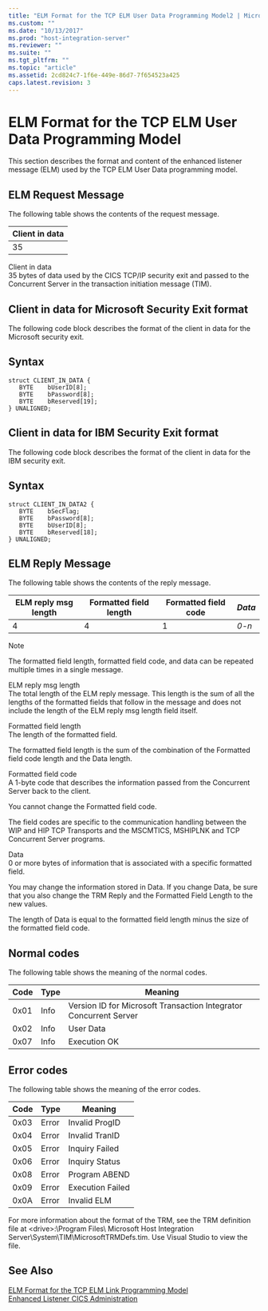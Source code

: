 ```yaml
---
title: "ELM Format for the TCP ELM User Data Programming Model2 | Microsoft Docs"
ms.custom: ""
ms.date: "10/13/2017"
ms.prod: "host-integration-server"
ms.reviewer: ""
ms.suite: ""
ms.tgt_pltfrm: ""
ms.topic: "article"
ms.assetid: 2cd824c7-1f6e-449e-86d7-7f654523a425
caps.latest.revision: 3
---
```

# ELM Format for the TCP ELM User Data Programming Model
This section describes the format and content of the enhanced listener message (ELM) used by the TCP ELM User Data programming model.  
  
## ELM Request Message  
 The following table shows the contents of the request message.  
  
|Client in data|  
|--------------------|  
|35|  
  
 Client in data  
 35 bytes of data used by the CICS TCP/IP security exit and passed to the Concurrent Server in the transaction initiation message (TIM).  
  
## Client in data for Microsoft Security Exit format  
 The following code block describes the format of the client in data for the Microsoft security exit.  
  
## Syntax  
  
```  
struct CLIENT_IN_DATA {  
   BYTE    bUserID[8];  
   BYTE    bPassword[8];  
   BYTE    bReserved[19];  
} UNALIGNED;  
```  
  
## Client in data for IBM Security Exit format  
 The following code block describes the format of the client in data for the IBM security exit.  
  
## Syntax  
  
```  
struct CLIENT_IN_DATA2 {  
   BYTE    bSecFlag;  
   BYTE    bPassword[8];  
   BYTE    bUserID[8];  
   BYTE    bReserved[18];  
} UNALIGNED;  
```  
  
## ELM Reply Message  
 The following table shows the contents of the reply message.  
  
|ELM reply msg length|Formatted field length|Formatted field code|*Data*|  
|--------------------------|----------------------------|--------------------------|------------|  
|4|4|1|*0-n*|  
  
> [!NOTE]
>  The formatted field length, formatted field code, and data can be repeated multiple times in a single message.  
  
 ELM reply msg length  
 The total length of the ELM reply message. This length is the sum of all the lengths of the formatted fields that follow in the message and does not include the length of the ELM reply msg length field itself.  
  
 Formatted field length  
 The length of the formatted field.  
  
 The formatted field length is the sum of the combination of the Formatted field code length and the Data length.  
  
 Formatted field code  
 A 1-byte code that describes the information passed from the Concurrent Server back to the client.  
  
 You cannot change the Formatted field code.  
  
 The field codes are specific to the communication handling between the WIP and HIP TCP Transports and the MSCMTICS, MSHIPLNK and TCP Concurrent Server programs.  
  
 Data  
 0 or more bytes of information that is associated with a specific formatted field.  
  
 You may change the information stored in Data. If you change Data, be sure that you also change the TRM Reply and the Formatted Field Length to the new values.  
  
 The length of Data is equal to the formatted field length minus the size of the formatted field code.  
  
## Normal codes  
 The following table shows the meaning of the normal codes.  
  
|Code|Type|Meaning|  
|----------|----------|-------------|  
|0x01|Info|Version ID for Microsoft Transaction Integrator Concurrent Server|  
|0x02|Info|User Data|  
|0x07|Info|Execution OK|  
  
## Error codes  
 The following table shows the meaning of the error codes.  
  
|Code|Type|Meaning|  
|----------|----------|-------------|  
|0x03|Error|Invalid ProgID|  
|0x04|Error|Invalid TranID|  
|0x05|Error|Inquiry Failed|  
|0x06|Error|Inquiry Status|  
|0x08|Error|Program ABEND|  
|0x09|Error|Execution Failed|  
|0x0A|Error|Invalid ELM|  
  
 For more information about the format of the TRM, see the TRM definition file at \<drive>:\Program Files\ Microsoft Host Integration Server\System\TIM\MicrosoftTRMDefs.tim. Use Visual Studio to view the file.  
  
## See Also  
 [ELM Format for the TCP ELM Link Programming Model](../core/elm-format-for-the-tcp-elm-link-programming-model.md)   
 [Enhanced Listener CICS Administration](../core/enhanced-listener-cics-administration.md)